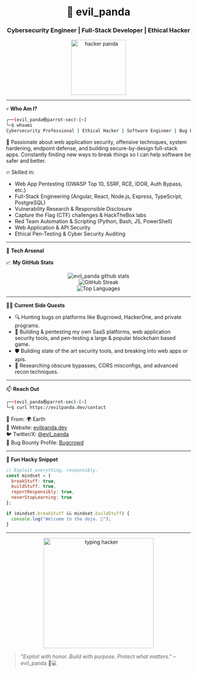 
<!-- GitHub README for evil_panda -->

<h1 align="center">🐼 evil_panda</h1>
<h3 align="center">Cybersecurity Engineer | Full-Stack Developer | Ethical Hacker</h3>

<p align="center">
  <img src="https://media.giphy.com/media/eNAsjO55tPbgaor7ma/giphy.gif" width="150" alt="hacker panda"/>
</p>

---

💀 **Who Am I?**

```bash
┌──(evil_panda㉿parrot-sec)-[~]
└─$ whoami
Cybersecurity Professional | Ethical Hacker | Software Engineer | Bug Bounty Hunter
```

🧠 Passionate about web application security, offensive techniques, system hardening, endpoint defense, and building secure-by-design full-stack apps. Constantly finding new ways to break things so I can help software be safer and better.

🔥 Skilled in:

- Web App Pentesting (OWASP Top 10, SSRF, RCE, IDOR, Auth Bypass, etc.)
- Full-Stack Engineering (Angular, React, Node.js, Express, TypeScript, PostgreSQL)
- Vulnerability Research & Responsible Disclosure
- Capture the Flag (CTF) challenges & HackTheBox labs
- Red Team Automation & Scripting (Python, Bash, JS, PowerShell)
- Web Application & API Security
- Ethical Pen-Testing & Cyber Security Auditing

---

🧰 **Tech Arsenal**


📈 **My GitHub Stats**

<p align="center">
  <img src="https://github-readme-stats.vercel.app/api?username=evil-panda&show_icons=true&theme=radical&count_private=true" alt="evil_panda github stats"/>
  <br/>
  <img src="https://github-readme-streak-stats.herokuapp.com/?user=evil-panda&theme=dark" alt="GitHub Streak"/>
  <br/>
  <img src="https://github-readme-stats.vercel.app/api/top-langs/?username=evil-panda&layout=compact&theme=radical" alt="Top Languages"/>
</p>

---

🕵️‍♂️ **Current Side Quests**

- 🔍 Hunting bugs on platforms like Bugcrowd, HackerOne, and private programs.
- 🧪 Building & pentesting my own SaaS platforms, web application security tools, and pen-testing a large & popular blockchain based game.
- 🛡️ Building state of the art security tools, and breaking into web apps or apis.
- 🧠 Researching obscure bypasses, CORS misconfigs, and advanced recon techniques.

---

📫 **Reach Out**

```bash
┌──(evil_panda㉿parrot-sec)-[~]
└─$ curl https://evilpanda.dev/contact
```

📍 From: 🌍 Earth  
📡 Website: [evilpanda.dev](https://evilpanda.dev)  
🐦 Twitter/X: [@evil_panda](https://twitter.com/evil_panda)  
🔐 Bug Bounty Profile: [Bugcrowd](https://bugcrowd.com/evil_panda)

---

🧠 **Fun Hacky Snippet**

```js
// Exploit everything, responsibly.
const mindset = {
  breakStuff: true,
  buildStuff: true,
  reportResponsibly: true,
  neverStopLearning: true
};

if (mindset.breakStuff && mindset.buildStuff) {
  console.log("Welcome to the dojo. 🐼");
}
```

---

<p align="center">
  <img src="https://media.giphy.com/media/l1J3preURPiwjRPvG/giphy.gif" width="300" alt="typing hacker"/>
</p>

> *"Exploit with honor. Build with purpose. Protect what matters."* – evil_panda 🐼💻
